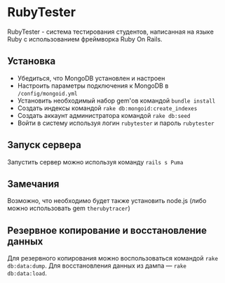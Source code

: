 # RubyTester
RubyTester - система тестирования студентов, написанная на языке Ruby с использованием фреймворка Ruby On Rails.

## Установка
* Убедиться, что MongoDB установлен и настроен
* Настроить параметры подключения к MongoDB в `/config/mongoid.yml`
* Установить необходимый набор gem'ов командой `bundle install`
* Создать индексы командой `rake db:mongoid:create_indexes`
* Создать аккаунт администратора командой `rake db:seed`
* Войти в систему используя логин `rubytester` и пароль `rubytester`

## Запуск сервера
Запустить сервер можно используя команду `rails s Puma`

## Замечания
Возможно, что необходимо будет также установить node.js (либо можно использовать gem `therubytracer`)

## Резервное копирование и восстановление данных
Для резервного копирования можно воспользоваться командой `rake db:data:dump`. Для восстановления данных из дампа — `rake db:data:load`.